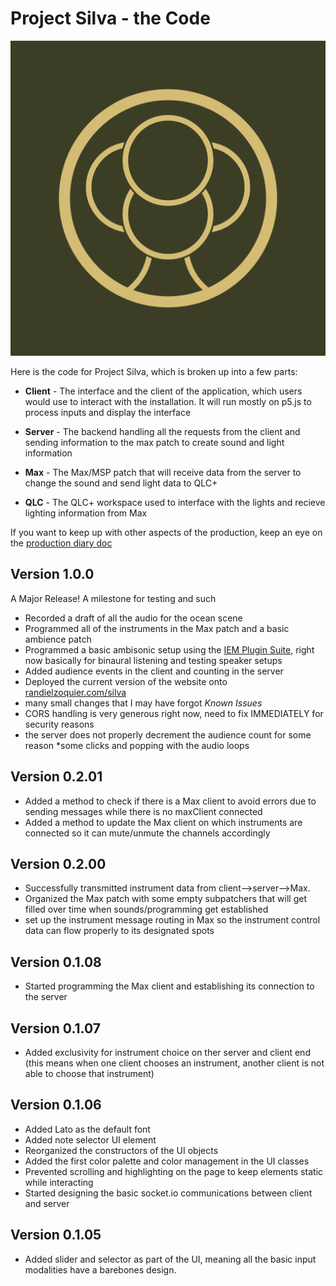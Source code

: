 # Project Silva - the Code

![Silva logo](/assets/logo.png)

Here is the code for Project Silva, which is broken up into a few parts:

* __Client__ - The interface and the client of the application, which users would use to interact with the installation. It will run mostly on p5.js to process inputs and display the interface

* __Server__ - The backend handling all the requests from the client and sending information to the max patch to create sound and light information

* __Max__ - The Max/MSP patch that will receive data from the server to change the sound and send light data to QLC+

* __QLC__ - The QLC+ workspace used to interface with the lights and recieve lighting information from Max

If you want to keep up with other aspects of the production, keep an eye on the [production diary doc](https://docs.google.com/document/d/1Qq62USnN8HzGdD988b3l1mzTnGUS9A-tbOBu56_dSDw/edit?usp=sharing)
## Version 1.0.0
A Major Release! A milestone for testing and such
* Recorded a draft of all the audio for the ocean scene
* Programmed all of the instruments in the Max patch and a basic ambience patch
* Programmed a basic ambisonic setup using the [IEM Plugin Suite](https://plugins.iem.at/docs/plugindescriptions/), right now basically for binaural listening and testing speaker setups
* Added audience events in the client and counting in the server
* Deployed the current version of the website onto [randielzoquier.com/silva](https://randielzoquier.com/silva)
* many small changes that I may have forgot
_Known Issues_
* CORS handling is very generous right now, need to fix IMMEDIATELY for security reasons
* the server does not properly decrement the audience count for some reason
*some clicks and popping with the audio loops
 ## Version 0.2.01
* Added a method to check if there is a Max client to avoid errors due to sending messages while there is no maxClient connected
* Added a method to update the Max client on which instruments are connected so it can mute/unmute the channels accordingly 
## Version 0.2.00
* Successfully transmitted instrument data from client-->server-->Max. 
* Organized the Max patch with some empty subpatchers that will get filled over time when sounds/programming get established
* set up the instrument message routing in Max so the instrument control data can flow properly to its designated spots
## Version 0.1.08
* Started programming the Max client and establishing its connection to the server
## Version 0.1.07
* Added exclusivity for instrument choice on ther server and client end (this means when one client chooses an instrument, another client is not able to choose that instrument)
## Version 0.1.06
* Added Lato as the default font
* Added note selector UI element
* Reorganized the constructors of the UI objects 
* Added the first color palette and color management in the UI classes
* Prevented scrolling and highlighting on the page to keep elements static while interacting
* Started designing the basic socket.io communications between client and server
## Version 0.1.05
* Added slider and selector as part of the UI, meaning all the basic input modalities have a barebones design. 
